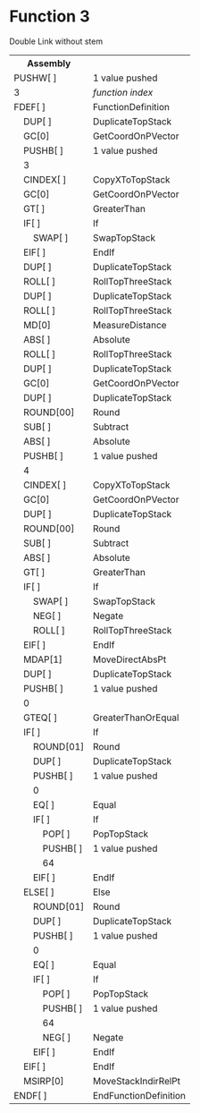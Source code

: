 # Function 3

Double Link without stem

<table>
<tr><th>Assembly</th><th></th></tr>
<tr><td>PUSHW[ ]</td><td>1 value pushed</td></tr>
<tr><td>3</td><td><em>function index</em></td></tr>
<tr><td>FDEF[ ]</td><td>FunctionDefinition</td></tr>
<tr><td>    DUP[ ]</td><td>DuplicateTopStack</td></tr>
<tr><td>    GC[0]</td><td>GetCoordOnPVector</td></tr>
<tr><td>    PUSHB[ ]</td><td>1 value pushed</td></tr>
<tr><td>    3</td><td></td></tr>
<tr><td>    CINDEX[ ]</td><td>CopyXToTopStack</td></tr>
<tr><td>    GC[0]</td><td>GetCoordOnPVector</td></tr>
<tr><td>    GT[ ]</td><td>GreaterThan</td></tr>
<tr><td>    IF[ ]</td><td>If</td></tr>
<tr><td>        SWAP[ ]</td><td>SwapTopStack</td></tr>
<tr><td>    EIF[ ]</td><td>EndIf</td></tr>
<tr><td>    DUP[ ]</td><td>DuplicateTopStack</td></tr>
<tr><td>    ROLL[ ]</td><td>RollTopThreeStack</td></tr>
<tr><td>    DUP[ ]</td><td>DuplicateTopStack</td></tr>
<tr><td>    ROLL[ ]</td><td>RollTopThreeStack</td></tr>
<tr><td>    MD[0]</td><td>MeasureDistance</td></tr>
<tr><td>    ABS[ ]</td><td>Absolute</td></tr>
<tr><td>    ROLL[ ]</td><td>RollTopThreeStack</td></tr>
<tr><td>    DUP[ ]</td><td>DuplicateTopStack</td></tr>
<tr><td>    GC[0]</td><td>GetCoordOnPVector</td></tr>
<tr><td>    DUP[ ]</td><td>DuplicateTopStack</td></tr>
<tr><td>    ROUND[00]</td><td>Round</td></tr>
<tr><td>    SUB[ ]</td><td>Subtract</td></tr>
<tr><td>    ABS[ ]</td><td>Absolute</td></tr>
<tr><td>    PUSHB[ ]</td><td>1 value pushed</td></tr>
<tr><td>    4</td><td></td></tr>
<tr><td>    CINDEX[ ]</td><td>CopyXToTopStack</td></tr>
<tr><td>    GC[0]</td><td>GetCoordOnPVector</td></tr>
<tr><td>    DUP[ ]</td><td>DuplicateTopStack</td></tr>
<tr><td>    ROUND[00]</td><td>Round</td></tr>
<tr><td>    SUB[ ]</td><td>Subtract</td></tr>
<tr><td>    ABS[ ]</td><td>Absolute</td></tr>
<tr><td>    GT[ ]</td><td>GreaterThan</td></tr>
<tr><td>    IF[ ]</td><td>If</td></tr>
<tr><td>        SWAP[ ]</td><td>SwapTopStack</td></tr>
<tr><td>        NEG[ ]</td><td>Negate</td></tr>
<tr><td>        ROLL[ ]</td><td>RollTopThreeStack</td></tr>
<tr><td>    EIF[ ]</td><td>EndIf</td></tr>
<tr><td>    MDAP[1]</td><td>MoveDirectAbsPt</td></tr>
<tr><td>    DUP[ ]</td><td>DuplicateTopStack</td></tr>
<tr><td>    PUSHB[ ]</td><td>1 value pushed</td></tr>
<tr><td>    0</td><td></td></tr>
<tr><td>    GTEQ[ ]</td><td>GreaterThanOrEqual</td></tr>
<tr><td>    IF[ ]</td><td>If</td></tr>
<tr><td>        ROUND[01]</td><td>Round</td></tr>
<tr><td>        DUP[ ]</td><td>DuplicateTopStack</td></tr>
<tr><td>        PUSHB[ ]</td><td>1 value pushed</td></tr>
<tr><td>        0</td><td></td></tr>
<tr><td>        EQ[ ]</td><td>Equal</td></tr>
<tr><td>        IF[ ]</td><td>If</td></tr>
<tr><td>            POP[ ]</td><td>PopTopStack</td></tr>
<tr><td>            PUSHB[ ]</td><td>1 value pushed</td></tr>
<tr><td>            64</td><td></td></tr>
<tr><td>        EIF[ ]</td><td>EndIf</td></tr>
<tr><td>    ELSE[ ]</td><td>Else</td></tr>
<tr><td>        ROUND[01]</td><td>Round</td></tr>
<tr><td>        DUP[ ]</td><td>DuplicateTopStack</td></tr>
<tr><td>        PUSHB[ ]</td><td>1 value pushed</td></tr>
<tr><td>        0</td><td></td></tr>
<tr><td>        EQ[ ]</td><td>Equal</td></tr>
<tr><td>        IF[ ]</td><td>If</td></tr>
<tr><td>            POP[ ]</td><td>PopTopStack</td></tr>
<tr><td>            PUSHB[ ]</td><td>1 value pushed</td></tr>
<tr><td>            64</td><td></td></tr>
<tr><td>            NEG[ ]</td><td>Negate</td></tr>
<tr><td>        EIF[ ]</td><td>EndIf</td></tr>
<tr><td>    EIF[ ]</td><td>EndIf</td></tr>
<tr><td>    MSIRP[0]</td><td>MoveStackIndirRelPt</td></tr>
<tr><td>ENDF[ ]</td><td>EndFunctionDefinition</td></tr>
</table>